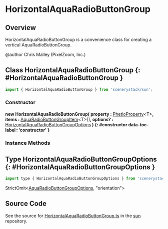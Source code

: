 # HorizontalAquaRadioButtonGroup

## Overview

HorizontalAquaRadioButtonGroup is a convenience class for creating a vertical AquaRadioButtonGroup.

@author Chris Malley (PixelZoom, Inc.)

## Class HorizontalAquaRadioButtonGroup {: #HorizontalAquaRadioButtonGroup }


```js
import { HorizontalAquaRadioButtonGroup } from 'scenerystack/sun';
```
### Constructor

#### new HorizontalAquaRadioButtonGroup( property : <span style="font-weight: 400;">[PhetioProperty](../axon/PhetioProperty.md)&lt;T&gt;</span>, items : <span style="font-weight: 400;">[AquaRadioButtonGroupItem](../sun/AquaRadioButtonGroup.md#AquaRadioButtonGroupItem)&lt;T&gt;[]</span>, options? : <span style="font-weight: 400;">[HorizontalAquaRadioButtonGroupOptions](../sun/HorizontalAquaRadioButtonGroup.md#HorizontalAquaRadioButtonGroupOptions)</span> ) {: #constructor data-toc-label='constructor' }

### Instance Methods





## Type HorizontalAquaRadioButtonGroupOptions {: #HorizontalAquaRadioButtonGroupOptions }


```js
import type { HorizontalAquaRadioButtonGroupOptions } from 'scenerystack/sun';
```


StrictOmit&lt;[AquaRadioButtonGroupOptions](../sun/AquaRadioButtonGroup.md#AquaRadioButtonGroupOptions), "orientation"&gt;



## Source Code

See the source for [HorizontalAquaRadioButtonGroup.ts](https://github.com/phetsims/sun/blob/main/js/HorizontalAquaRadioButtonGroup.ts) in the [sun](https://github.com/phetsims/sun) repository.
